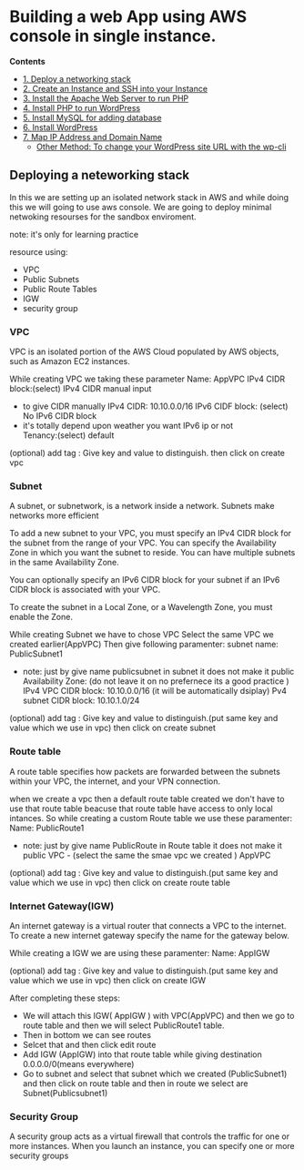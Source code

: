 # Building a web App using AWS console in single instance.
**Contents**
  - [1. Deploy a networking stack](#2-deploy-a-networking-stack)
  - [2. Create an Instance and SSH into your Instance](#3-create-an-instance-and-ssh-into-your-instance)
  - [3. Install the Apache Web Server to run PHP](#5-install-the-apache-web-server-to-run-php)
  - [4. Install PHP to run WordPress](#6-install-php-to-run-wordpress)
  - [5. Install MySQL for adding database](#7-install-mysql-for-adding-database)
  - [6. Install WordPress](#8-install-wordpress)
  - [7. Map IP Address and Domain Name](#9-map-ip-address-and-domain-name)
    - [Other Method: To change your WordPress site URL with the wp-cli](#other-method-to-change-your-wordpress-site-url-with-the-wp-cli)

## Deploying a neteworking stack
In this we are setting up an isolated network stack in AWS and while doing this we will going to use aws console. We are going to deploy minimal netwoking resourses for the sandbox enviroment.

note: it's only for learning practice

resource using:
- VPC 
- Public Subnets
- Public Route Tables
- IGW
- security group

### VPC
 VPC is an isolated portion of the AWS Cloud populated by AWS objects, such as Amazon EC2 instances.
 
While creating VPC we taking these parameter
Name: AppVPC
IPv4 CIDR block:(select) IPv4 CIDR manual input 
- to give CIDR manually 
IPv4 CIDR: 10.10.0.0/16
IPv6 CIDF block: (select) No IPv6 CIDR block
- it's totally depend upon weather you want IPv6 ip or not   
Tenancy:(select) default

(optional)
add tag :
Give key and value to distinguish.
then click on create vpc

### Subnet
A subnet, or subnetwork, is a network inside a network. Subnets make networks more efficient

To add a new subnet to your VPC, you must specify an IPv4 CIDR block for the subnet from the range of your VPC. You can specify the Availability Zone in which you want the subnet to reside. You can have multiple subnets in the same Availability Zone.

You can optionally specify an IPv6 CIDR block for your subnet if an IPv6 CIDR block is associated with your VPC.

To create the subnet in a Local Zone, or a Wavelength Zone, you must enable the Zone.

While creating Subnet we have to chose VPC Select the same VPC we created earlier(AppVPC)
Then give following paramenter:
subnet name: PublicSubnet1 
- note: just by give name publicsubnet in subnet it does not make it public
Availability Zone: (do not leave it on no prefernece its a good practice )
IPv4 VPC CIDR block: 10.10.0.0/16 (it will be automatically dsiplay)
Pv4 subnet CIDR block: 10.10.1.0/24

(optional)
add tag :
Give key and value to distinguish.(put same key and value which we use in vpc)
then click on create subnet

### Route table
A route table specifies how packets are forwarded between the subnets within your VPC, the internet, and your VPN connection.

when we create a vpc then a default route table created we don't have to use that route table beacuse that route table have access to only local intances.
So while creating a custom Route table we use these paramenter:
Name: PublicRoute1
- note: just by give name PublicRoute in Route table it does not make it public
VPC - (select the same the smae vpc we created ) AppVPC

(optional)
add tag :
Give key and value to distinguish.(put same key and value which we use in vpc)
then click on create route table

### Internet Gateway(IGW)
An internet gateway is a virtual router that connects a VPC to the internet. To create a new internet gateway specify the name for the gateway below.

While creating a IGW we are using these paramenter:
Name: AppIGW

(optional)
add tag :
Give key and value to distinguish.(put same key and value which we use in vpc)
then click on create IGW

After completing these steps: 
- We  will attach this IGW( AppIGW ) with VPC(AppVPC) and then we go to route table and then we will select PublicRoute1 table.
- Then in bottom we can see routes 
- Selcet that and then click edit route
- Add IGW (AppIGW) into that route table  while giving destination 0.0.0.0/0(means everywhere)
- Go to subnet and select that subnet which we created (PublicSubnet1) and then click on route table and then in route we select are Subnet(Publicsubnet1)

### Security Group

A security group acts as a virtual firewall that controls the traffic for one or more instances. When you launch an instance, you can specify one or more security groups
